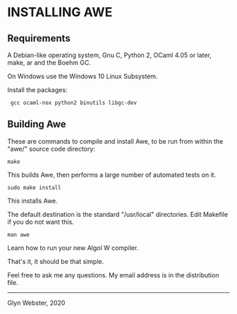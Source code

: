 # INSTALLING AWE


## Requirements

A Debian-like operating system, Gnu C, Python 2, OCaml 4.05 or later, make, ar and the Boehm GC.

On Windows use the Windows 10 Linux Subsystem.

Install the packages:

     gcc ocaml-nox python2 binutils libgc-dev


## Building Awe

These are commands to compile and install Awe, to be run from within
the "awe/" source code directory:

`make`

   This builds Awe, then performs a large number of automated tests on it.

`sudo make install`

   This installs Awe. 

   The default destination is the standard "/usr/local" directories.
   Edit Makefile if you do not want this.

`man awe`

   Learn how to run your new Algol W compiler.

That's it, it should be that simple.

Feel free to ask me any questions. 
My email address is in the distribution file.

---
Glyn Webster, 2020
